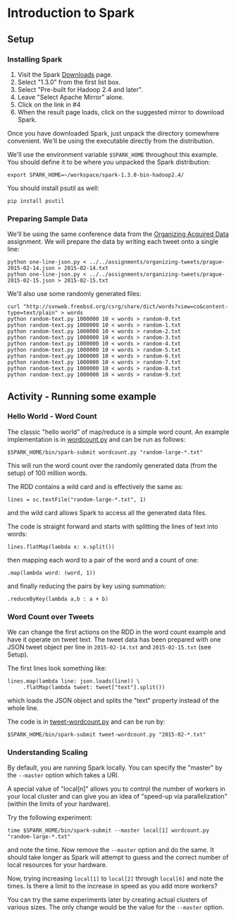 # Introduction to Spark #

## Setup ##

### Installing Spark ###

  1. Visit the Spark [Downloads](https://spark.apache.org/downloads.html) page.
  2. Select "1.3.0" from the first list box.
  3. Select "Pre-built for Hadoop 2.4 and later".
  4. Leave "Select Apache Mirror" alone.
  5. Click on the link in #4
  6. When the result page loads, click on the suggested mirror to download Spark.
  
Once you have downloaded Spark, just unpack the directory somewhere convenient.  We'll be using the executable directly from the distribution.

We'll use the environment variable `$SPARK_HOME` throughout this example.  You should define it to be where you unpacked the Spark distribution:

    export SPARK_HOME=~/workspace/spark-1.3.0-bin-hadoop2.4/
    
You should install psutil as well:

    pip install psutil

### Preparing Sample Data ###

We'll be using the same conference data from the [Organizing Acquired Data](../../assignments/organizing-tweets/) assignment.  We will prepare the data by writing each tweet onto a single line:

    python one-line-json.py < ../../assignments/organizing-tweets/prague-2015-02-14.json > 2015-02-14.txt
    python one-line-json.py < ../../assignments/organizing-tweets/prague-2015-02-15.json > 2015-02-15.txt
        
We'll also use some randomly generated files:

    curl "http://svnweb.freebsd.org/csrg/share/dict/words?view=co&content-type=text/plain" > words
    python random-text.py 1000000 10 < words > random-0.txt
    python random-text.py 1000000 10 < words > random-1.txt
    python random-text.py 1000000 10 < words > random-2.txt
    python random-text.py 1000000 10 < words > random-3.txt
    python random-text.py 1000000 10 < words > random-4.txt
    python random-text.py 1000000 10 < words > random-5.txt
    python random-text.py 1000000 10 < words > random-6.txt
    python random-text.py 1000000 10 < words > random-7.txt
    python random-text.py 1000000 10 < words > random-8.txt
    python random-text.py 1000000 10 < words > random-9.txt


## Activity - Running some example ##

### Hello World - Word Count ###

The classic "hello world" of map/reduce is a simple word count.  An example implementation is in [wordcount.py](wordcount.py) and can be run as follows:

    $SPARK_HOME/bin/spark-submit wordcount.py "random-large-*.txt"
    
This will run the word count over the randomly generated data (from the setup) of 100 million words.

The RDD contains a wild card and is effectively the same as:

    lines = sc.textFile("random-large-*.txt", 1)
    
and the wild card allows Spark to access all the generated data files.

The code is straight forward and starts with splitting the lines of text into words:

    lines.flatMap(lambda x: x.split())

then mapping each word to a pair of the word and a count of one:

    .map(lambda word: (word, 1))
    
and finally reducing the pairs by key using summation:

    .reduceByKey(lambda a,b : a + b)

### Word Count over Tweets ###

We can change the first actions on the RDD in the word count example and have it operate on tweet text.  The tweet data has been prepared with one
JSON tweet object per line in `2015-02-14.txt` and `2015-02-15.txt` (see Setup).  

The first lines look something like:

    lines.map(lambda line: json.loads(line)) \
         .flatMap(lambda tweet: tweet["text"].split()) 
         
which loads the JSON object and splits the "text" property instead of the whole line.

The code is in [tweet-wordcount.py](tweet-wordcount.py) and can be run by:

    $SPARK_HOME/bin/spark-submit tweet-wordcount.py "2015-02-*.txt"
    
### Understanding Scaling ###

By default, you are running Spark locally.  You can specify the "master" by the `--master` option which takes a URI.  

A special value of "local[n]" allows you to control the number of workers in your local cluster and can give you an
idea of "speed-up via parallelization" (within the limits of your hardware).

Try the following experiment:

    time $SPARK_HOME/bin/spark-submit --master local[1] wordcount.py "random-large-*.txt"
    
and note the time.  Now remove the `--master` option and do the same.  It should take longer as Spark will attempt
to guess and the correct number of local resources for your hardware.

Now, trying increasing `local[1]` to `local[2]` through `local[6]` and note the times.  Is there a limit to the 
increase in speed as you add more workers?

You can try the same experiments later by creating actual clusters of various sizes.  The only change would be
the value for the `--master` option.

    